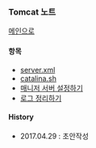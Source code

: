 ### Tomcat 노트

[메인으로](https://github.com/juneyoung/DEV-INFOS)

#### 항목
- [server.xml]()
- [catalina.sh]()
- [매니저 서버 설정하기]()
- [로그 정리하기]()

#### History
- 2017.04.29 : 초안작성
